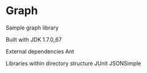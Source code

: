 # Graph
Sample graph library

Built with JDK 1.7.0_67

External dependencies
Ant

Libraries within directory structure
JUnit
JSONSimple